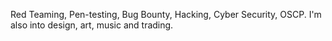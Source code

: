 Red Teaming, Pen-testing, Bug Bounty, Hacking, Cyber Security, OSCP. I'm also into design, art, music and trading.
<!---
svorma/svorma is a ✨ special ✨ repository because its `README.md` (this file) appears on your GitHub profile.
You can click the Preview link to take a look at your changes.
--->
